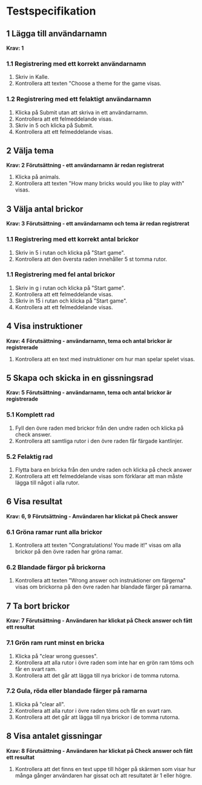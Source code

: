 # Testspecifikation

## 1 Lägga till användarnamn
**Krav: 1**

### 1.1 Registrering med ett korrekt användarnamn

1. Skriv in Kalle. 
2. Kontrollera att texten "Choose a theme for the game visas. 


### 1.2 Registrering med ett felaktigt användarnamn

1. Klicka på Submit utan att skriva in ett användarnamn. 
2. Kontrollera att ett felmeddelande visas.
3. Skriv in 5 och klicka på Submit. 
4. Kontrollera att ett felmeddelande visas.


## 2 Välja tema
**Krav: 2**
**Förutsättning - ett användarnamn är redan registrerat**

1. Klicka på animals. 
2. Kontrollera att texten "How many bricks would you like to play with" visas.


## 3 Välja antal brickor
**Krav: 3**
**Förutsättning - ett användarnamn och tema är redan registrerat**

### 1.1 Registrering med ett korrekt antal brickor

1. Skriv in 5 i rutan och klicka på "Start game".
2. Kontrollera att den översta raden innehåller 5 st tomma rutor.


### 1.1 Registrering med fel antal brickor

1. Skriv in g i rutan och klicka på "Start game".
2. Kontrollera att ett felmeddelande visas. 
3. Skriv in 15 i rutan och klicka på "Start game".
4. Kontrollera att ett felmeddelande visas. 


## 4 Visa instruktioner
**Krav: 4**
**Förutsättning - användarnamn, tema och antal brickor är registrerade**

1. Kontrollera att en text med instruktioner om hur man spelar spelet visas. 


## 5 Skapa och skicka in en gissningsrad
**Krav: 5**
**Förutsättning - användarnamn, tema och antal brickor är registrerade**

### 5.1 Komplett rad

1. Fyll den övre raden med brickor från den undre raden och klicka på check answer.
2. Kontrollera att samtliga rutor i den övre raden får färgade kantlinjer. 

### 5.2 Felaktig rad

1. Flytta bara en bricka från den undre raden och klicka på check answer
2. Kontrollera att ett felmeddelande visas som förklarar att man måste lägga till något i alla rutor. 


## 6 Visa resultat

**Krav: 6, 9**
**Förutsättning - Användaren har klickat på Check answer**

### 6.1 Gröna ramar runt alla brickor
1. Kontrollera att texten "Congratulations! You made it!" visas om alla brickor på den övre raden har gröna ramar.

### 6.2 Blandade färgor på brickorna
1. Kontrollera att texten "Wrong answer och instruktioner om färgerna" visas om brickorna på den övre raden har blandade färger på ramarna.
 

## 7 Ta bort brickor

**Krav: 7**
**Förutsättning - Användaren har klickat på Check answer och fått ett resultat**

### 7.1 Grön ram runt minst en bricka
1. Klicka på "clear wrong guesses".
2. Kontrollera att alla rutor i övre raden som inte har en grön ram töms och får en svart ram.
3. Kontrollera att det går att lägga till nya brickor i de tomma rutorna.  

### 7.2 Gula, röda eller blandade färger på ramarna
1. Klicka på "clear all".
2. Kontrollera att alla rutor i övre raden töms och får en svart ram.
3. Kontrollera att det går att lägga till nya brickor i de tomma rutorna.  


## 8 Visa antalet gissningar

**Krav: 8**
**Förutsättning - Användaren har klickat på Check answer och fått ett resultat**

1. Kontrollera att det finns en text uppe till höger på skärmen som visar hur många gånger användaren har gissat och att resultatet är 1 eller högre. 



